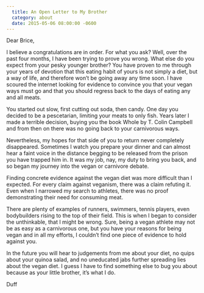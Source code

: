 ```yaml
---
  title: An Open Letter to My Brother
  category: about
  date: 2015-05-06 08:00:00 -0600
---
```

Dear Brice,

  I believe a congratulations are in order. For what you ask? Well, over the past four months, I have been trying to prove you wrong. What else do you expect from your pesky younger brother? You have proven to me through your years of devotion that this eating habit of yours is not simply a diet, but a way of life, and therefore won’t be going away any time soon. I have scoured the internet looking for evidence to convince you that your vegan ways must go and that you should regress back to the days of eating any and all meats.

  You started out slow, first cutting out soda, then candy. One day you decided to be a pescetarian, limiting your meats to only fish. Years later I made a terrible decision, buying you the book Whole by T. Colin Campbell and from then on there was no going back to your carnivorous ways. 

  Nevertheless, my hopes for that side of you to return never completely disappeared. Sometimes I watch you prepare your dinner and can almost hear a faint voice in the distance begging to be released from the prison you have trapped him in. It was my job, nay, my duty to bring you back, and so began my journey into the vegan or carnivore debate.

  Finding concrete evidence against the vegan diet was more difficult than I expected. For every claim against veganism, there was a claim refuting it. Even when I narrowed my search to athletes, there was no proof demonstrating their need for consuming meat.

  There are plenty of examples of runners, swimmers, tennis players, even bodybuilders rising to the top of their field. This is when I began to consider the unthinkable, that I might be wrong. Sure, being a vegan athlete may not be as easy as a carnivorous one, but you have your reasons for being vegan and in all my efforts, I couldn’t find one piece of evidence to hold against you.

  In the future you will hear to judgements from me about your diet, no quips about your quinoa salad, and no uneducated jabs further spreading lies about the vegan diet. I guess I have to find something else to bug you about because as your little brother, it’s what I do.

Duff
